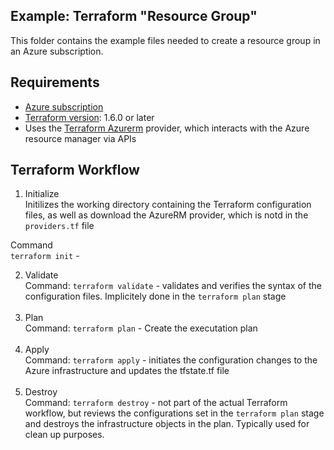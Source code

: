 ## Example: Terraform "Resource Group"

<p>This folder contains the example files needed to create a resource group in an Azure subscription.

## Requirements
* [Azure subscription](https://portal.azure.com)
* [Terraform version](https://www.terraform.io/): 1.6.0 or later
* Uses the [Terraform Azurerm](https://registry.terraform.io/providers/hashicorp/azurerm/latest) provider, which interacts with the Azure resource manager via APIs

## Terraform Workflow
1. Initialize<br />Initilizes the working directory containing the Terraform configuration files, as well as download the AzureRM provider, which is notd in the ```providers.tf``` file

Command<br />```terraform init``` - 

2. Validate<br />Command: ```terraform validate``` - validates and verifies the syntax of the configuration files.  Implicitely done in the ```terraform plan``` stage<br /><br />
3. Plan<br />Command: ```terraform plan``` - Create the executation plan<br /><br />
4. Apply<br />Command: ```terraform apply``` - initiates the configuration changes to the Azure infrastructure and updates the tfstate.tf file<br /><br />
5. Destroy<br />Command: ```terraform destroy``` - not part of the actual Terraform workflow, but reviews the configurations set in the ```terraform plan``` stage and destroys the infrastructure objects in the plan.  Typically used for clean up purposes.
